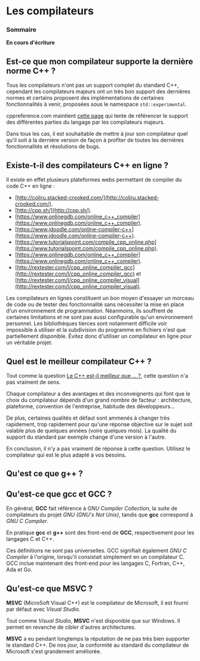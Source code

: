 # Les compilateurs

### Sommaire

**En cours d'écriture**

## Est-ce que mon compilateur supporte la dernière norme C++ ?

Tous les compilateurs n'ont pas un support complet du standard C++, cependant les compilateurs majeurs ont un très bon support des dernières normes et certains proposent des implémentations de certaines fonctionnalités à venir, proposées sous le namespace ```std::experimental```.

cppreference.com maintient [cette page](http://en.cppreference.com/w/cpp/compiler_support) qui tente de référencer le support des différentes parties du langage par les compilateurs majeurs.

Dans tous les cas, il est souhaitable de mettre à jour son compilateur quel qu'il soit à la dernière version de façon à profiter de toutes les dernières fonctionnalités et résolutions de bugs.

## Existe-t-il des compilateurs C++ en ligne ?

Il existe en effet plusieurs plateformes webs permettant de compiler du code C++ en ligne :
 - [http://coliru.stacked-crooked.com/](http://coliru.stacked-crooked.com/).
 - [http://cpp.sh/](http://cpp.sh/).
 - [https://www.onlinegdb.com/online_c++_compiler](https://www.onlinegdb.com/online_c++_compiler).
 - [https://www.jdoodle.com/online-compiler-c++](https://www.jdoodle.com/online-compiler-c++).
 - [https://www.tutorialspoint.com/compile_cpp_online.php](https://www.tutorialspoint.com/compile_cpp_online.php).
 - [https://www.onlinegdb.com/online_c++_compiler](https://www.onlinegdb.com/online_c++_compiler).
 - [http://rextester.com/l/cpp_online_compiler_gcc](http://rextester.com/l/cpp_online_compiler_gcc) et [http://rextester.com/l/cpp_online_compiler_visual](http://rextester.com/l/cpp_online_compiler_visual).

Les compilateurs en lignes constituent un bon moyen d'essayer un morceau de code ou de tester des fonctionnalité sans nécessiter la mise en place d'un environnement de programmation. Néanmoins, ils souffrent de certaines limitations et ne sont pas aussi configurable qu'un environnement personnel. Les bibliothèques tierces sont notamment difficile voir impossible à utiliser et la subdivision du programme en fichiers n'est que partiellement disponible. Évitez donc d'utiliser un compilateur en ligne pour un véritable projet.

## Quel est le meilleur compilateur C++ ?

Tout comme la question [Le C++ est-il meilleur que ... ?](https://github.com/cpp-faq/cpp-faq/tree/develop/faq/fr-FR/.faq/404.md), cette question n'a pas vraiment de sens.

Chaque compilateur a des avantages et des inconveignents qui font que le choix du compilateur dépends d'un grand nombre de facteur : architecture, plateforme, convention de l'entreprise, habitude des développeurs...

De plus, certaines qualités et défaut sont ammenés à changer très rapidement, trop rapidement pour qu'une réponse objective sur le sujet soit valable plus de quelques années (voire quelques mois). La qualité du support du standard par exemple change d'une version à l'autre.

En conclusion, il n'y a pas vraiment de réponse à cette question. Utilisez le compilateur qui est le plus adapté à vos besoins.

## Qu'est ce que g++ ?

## Qu'est-ce que gcc et GCC ?

En général, **GCC** fait référence à *GNU Compiler Collection*, la suite de compilateurs du projet *GNU (GNU's Not Unix)*, tandis que **gcc** correspond à *GNU C Complier*.

En pratique **gcc** et **g++** sont des front-end de **GCC**, respectivement pour les langages C et C++.

Ces définitions ne sont pas universelles. GCC signifiait également *GNU C Compiler* à l'origine, lorsqu'il consistait simplement en un compilateur C. GCC inclue maintenant des front-end pour les langages C, Fortran, C++, Ada et Go.

## Qu'est-ce que MSVC ?

**MSVC** (MicroSoft Visual C++) est le compilateur de Microsoft, il est fourni par défaut avec *Visual Studio*.

Tout comme *Visual Studio*, **MSVC** n'est disponible que sur Windows. Il permet en revanche de cibler d'autres architectures.

**MSVC** a eu pendant longtemps la réputation de ne pas très bien supporter le standard C++. De nos jour, la conformité au standard du compilateur de Microsoft s'est grandement améliorée.
